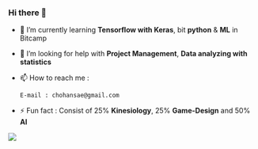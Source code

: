 ### Hi there 👋

- 🌱 I’m currently learning 
      **Tensorflow with Keras**, bit **python** & **ML** in Bitcamp
      
- 🤔 I’m looking for help with **Project Management**, **Data analyzing with statistics** 


- 📫 How to reach me : 
      
      E-mail : chohansae@gmail.com 
      
- ⚡ Fun fact : Consist of 25% **Kinesiology**, 25%  **Game-Design** and 50% **AI** 




![](https://api.accredible.com/v1/frontend/credential_website_embed_image/certificate/24629008)

<!--
**votus777/votus777** is a ✨ _special_ ✨ repository because its `README.md` (this file) appears on your GitHub profile.

Here are some ideas to get you started:

- 🔭 I’m currently working on ...
- 🌱 I’m currently learning ...
- 👯 I’m looking to collaborate on ...
- 🤔 I’m looking for help with ...
- 💬 Ask me about ...
- 📫 How to reach me: ...
- 😄 Pronouns: ...
- ⚡ Fun fact: ...
-->
